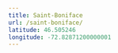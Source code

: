 ```yaml
---
title: Saint-Boniface
url: /saint-boniface/
latitude: 46.505246
longitude: -72.82871200000001
---
```

